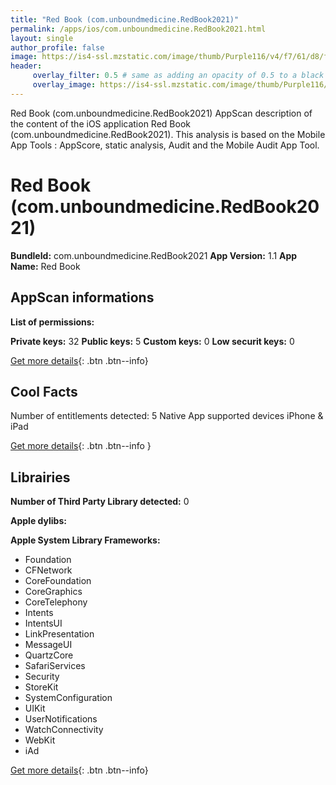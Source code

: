 ```yaml
---
title: "Red Book (com.unboundmedicine.RedBook2021)"
permalink: /apps/ios/com.unboundmedicine.RedBook2021.html
layout: single
author_profile: false
image: https://is4-ssl.mzstatic.com/image/thumb/Purple116/v4/f7/61/d8/f761d813-190a-80f8-fad3-76f2bbcf5a99/AppIcon-0-0-1x_U007emarketing-0-0-0-4-0-0-sRGB-0-0-0-GLES2_U002c0-512MB-85-220-0-0.png/512x512bb.jpg
header: 
     overlay_filter: 0.5 # same as adding an opacity of 0.5 to a black background
     overlay_image: https://is4-ssl.mzstatic.com/image/thumb/Purple116/v4/f7/61/d8/f761d813-190a-80f8-fad3-76f2bbcf5a99/AppIcon-0-0-1x_U007emarketing-0-0-0-4-0-0-sRGB-0-0-0-GLES2_U002c0-512MB-85-220-0-0.png/512x512bb.jpg
---
```

Red Book (com.unboundmedicine.RedBook2021) AppScan description of the content of the iOS application Red Book (com.unboundmedicine.RedBook2021). This analysis is based on the Mobile App Tools : AppScore, static analysis, Audit and the Mobile Audit App Tool.

# Red Book (com.unboundmedicine.RedBook2021)

**BundleId:** com.unboundmedicine.RedBook2021
**App Version:** 1.1
**App Name:** Red Book


## AppScan informations 

**List of permissions:** 
  
  
**Private keys:** 32
**Public keys:** 5
**Custom keys:** 0
**Low securit keys:** 0
  
[Get more details](/pricing.html){: .btn .btn--info}

## Cool Facts

Number of entitlements detected: 5
Native App
supported devices iPhone & iPad
  
[Get more details](/pricing.html){: .btn .btn--info }

## Librairies 
**Number of Third Party Library detected:** 0


**Apple dylibs:**


**Apple System Library Frameworks:**
- Foundation
- CFNetwork
- CoreFoundation
- CoreGraphics
- CoreTelephony
- Intents
- IntentsUI
- LinkPresentation
- MessageUI
- QuartzCore
- SafariServices
- Security
- StoreKit
- SystemConfiguration
- UIKit
- UserNotifications
- WatchConnectivity
- WebKit
- iAd


  
[Get more details](/pricing.html){: .btn .btn--info}

